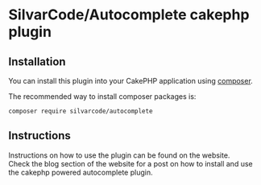 # SilvarCode/Autocomplete cakephp plugin

## Installation

You can install this plugin into your CakePHP application using [composer](https://getcomposer.org).

The recommended way to install composer packages is:

```
composer require silvarcode/autocomplete
```

## Instructions

Instructions on how to use the plugin can be found on the website.  
Check the blog section of the website for a post on how to install and use the cakephp powered autocomplete plugin.